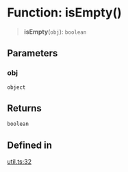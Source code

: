 # Function: isEmpty()

> **isEmpty**(`obj`): `boolean`

## Parameters

### obj

`object`

## Returns

`boolean`

## Defined in

[util.ts:32](https://github.com/m1m0zzz/tremolo-ui/blob/7d11785da2668f64368eae498b8e04db28c30096/packages/functions/src/util.ts#L32)

